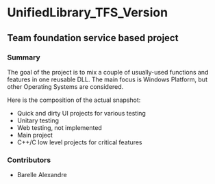 # UnifiedLibrary_TFS_Version
## Team foundation service based project


### Summary
The goal of the project is to mix a couple of usually-used functions and features in one reusable DLL.
The main focus is Windows Platform, but other Operating Systems are considered.

Here is the composition of the actual snapshot:
- Quick and dirty UI projects for various testing
- Unitary testing
- Web testing, not implemented
- Main project
- C++/C low level projects for critical features





### Contributors
  - Barelle Alexandre

